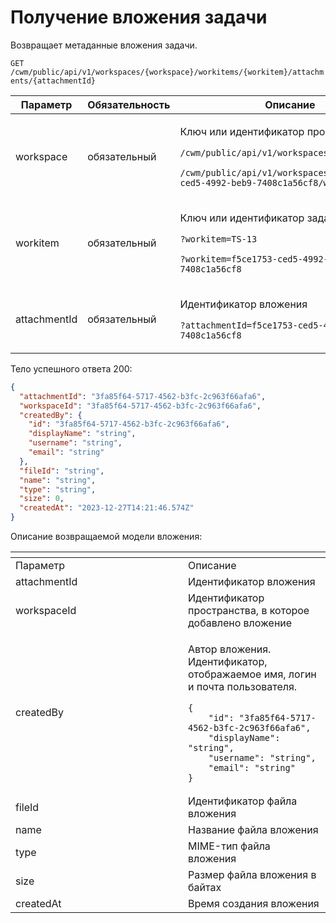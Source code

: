 # Получение вложения задачи

Возвращает метаданные вложения задачи.

`GET /cwm/public/api/v1/workspaces/{workspace}/workitems/{workitem}/attachments/{attachmentId}`

| Параметр     | Обязательность | Описание                                                                                                                                                                                                  |
| ------------ | -------------- | --------------------------------------------------------------------------------------------------------------------------------------------------------------------------------------------------------- |
| workspace    | обязательный   | <p>Ключ или идентификатор пространства</p><p><code>/cwm/public/api/v1/workspaces/KEY/workitems</code></p><p><code>/cwm/public/api/v1/workspaces/f5ce1753-ced5-4992-beb9-7408c1a56cf8/workitems</code></p> |
| workitem     | обязательный   | <p>Ключ или идентификатор задачи</p><p><code>?workitem=TS-13</code></p><p><code>?workitem=f5ce1753-ced5-4992-beb9-7408c1a56cf8</code></p>                                                                 |
| attachmentId | обязательный   | <p>Идентификатор вложения</p><p><code>?attachmentId=f5ce1753-ced5-4992-beb9-7408c1a56cf8</code></p>                                                                                                       |

Тело успешного ответа 200:

```json
{
  "attachmentId": "3fa85f64-5717-4562-b3fc-2c963f66afa6",
  "workspaceId": "3fa85f64-5717-4562-b3fc-2c963f66afa6",
  "createdBy": {
    "id": "3fa85f64-5717-4562-b3fc-2c963f66afa6",
    "displayName": "string",
    "username": "string",
    "email": "string"
  },
  "fileId": "string",
  "name": "string",
  "type": "string",
  "size": 0,
  "createdAt": "2023-12-27T14:21:46.574Z"
}
```

Описание возвращаемой модели вложения:

<table data-header-hidden><thead><tr><th width="260"></th><th></th></tr></thead><tbody><tr><td>Параметр</td><td>Описание</td></tr><tr><td>attachmentId</td><td>Идентификатор вложения</td></tr><tr><td>workspaceId</td><td>Идентификатор пространства, в которое добавлено вложение</td></tr><tr><td>createdBy</td><td><p>Автор вложения. Идентификатор, отображаемое имя, логин и почта пользователя.</p><pre class="language-json"><code class="lang-json">{
    "id": "3fa85f64-5717-4562-b3fc-2c963f66afa6",
    "displayName": "string",
    "username": "string",
    "email": "string"
}
</code></pre></td></tr><tr><td>fileId</td><td>Идентификатор файла вложения</td></tr><tr><td>name</td><td>Название файла вложения</td></tr><tr><td>type</td><td>MIME-тип файла вложения</td></tr><tr><td>size</td><td>Размер файла вложения в байтах</td></tr><tr><td>createdAt</td><td>Время создания вложения</td></tr></tbody></table>
